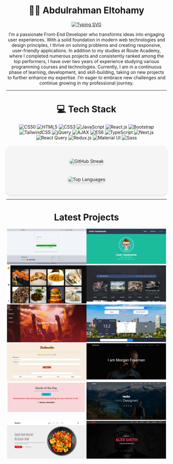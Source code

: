
<div align="center">
  <h1>🧑‍💻 Abdulrahman Eltohamy</h1>
  <a href="https://git.io/typing-svg">
    <img src="https://readme-typing-svg.herokuapp.com/?lines=Frontend+Developer;React+js&center=true&width=500&size=28&color=00A859" alt="Typing SVG">
  </a>
</div>


<p align="center">
I’m a passionate Front-End Developer who transforms ideas into engaging user experiences. With a solid foundation in modern web technologies and design principles, I thrive on solving problems and creating responsive, user-friendly applications. In addition to my studies at Route Academy, where I completed numerous projects and consistently ranked among the top performers, I have over two years of experience studying various programming courses and technologies. Currently, I am in a continuous phase of learning, development, and skill-building, taking on new projects to further enhance my expertise. I’m eager to embrace new challenges and continue growing in my professional journey.
</p>

---

<h1 align="center"> 💻 Tech Stack </h1>

<div align="center">
  <img src="https://img.shields.io/badge/cs50-%23007ACC.svg?style=for-the-badge&logo=harvard&logoColor=white" alt="CS50"/>
  <img src="https://img.shields.io/badge/html5-%23E34F26.svg?style=for-the-badge&logo=html5&logoColor=white" alt="HTML5"/>
  <img src="https://img.shields.io/badge/css3-%231572B6.svg?style=for-the-badge&logo=css3&logoColor=white" alt="CSS3"/>
  <img src="https://img.shields.io/badge/javascript-%23323330.svg?style=for-the-badge&logo=javascript&logoColor=%23F7DF1E" alt="JavaScript"/>
  <img src="https://img.shields.io/badge/react-%2320232a.svg?style=for-the-badge&logo=react&logoColor=%2361DAFB" alt="React.js"/>
<img src="https://img.shields.io/badge/bootstrap-%23563D7C.svg?style=for-the-badge&logo=bootstrap&logoColor=white" alt="Bootstrap"/>
  <img src="https://img.shields.io/badge/tailwindcss-%2338B2AC.svg?style=for-the-badge&logo=tailwind-css&logoColor=white" alt="TailwindCSS"/>
  <img src="https://img.shields.io/badge/jquery-%230769AD.svg?style=for-the-badge&logo=jquery&logoColor=white" alt="jQuery"/>
  <img src="https://img.shields.io/badge/ajax-%2300C7B7.svg?style=for-the-badge&logo=ajax&logoColor=white" alt="AJAX"/>
  <img src="https://img.shields.io/badge/es6-%234ECD3C.svg?style=for-the-badge&logo=javascript&logoColor=white" alt="ES6"/>
  <!-- -->
  <img src="https://img.shields.io/badge/typescript-%23007ACC.svg?style=for-the-badge&logo=typescript&logoColor=white" alt="TypeScript"/>
<img src="https://img.shields.io/badge/next.js-%23000000.svg?style=for-the-badge&logo=nextdotjs&logoColor=white" alt="Next.js"/>
  <img src="https://img.shields.io/badge/react_query-%23FF4154.svg?style=for-the-badge&logo=react-query&logoColor=white" alt="React Query"/>
<img src="https://img.shields.io/badge/redux-%23593d88.svg?style=for-the-badge&logo=redux&logoColor=white" alt="Redux.js"/>
<img src="https://img.shields.io/badge/Material--UI-%230081CB.svg?style=for-the-badge&logo=material-ui&logoColor=white" alt="Material UI"/>
<img src="https://img.shields.io/badge/Sass-%23CC6699.svg?style=for-the-badge&logo=sass&logoColor=white" alt="Sass"/>

</div>

<br/>

<div style="display: flex; flex-direction: column; justify-content: center; align-items: center; background-color: #f5f5f5; padding: 20px; border-radius: 15px; box-shadow: 0 4px 8px rgba(0, 0, 0, 0.1);">
  
  <div style="margin: 20px 0;">
    <img src="https://streak-stats.demolab.com?user=Abdulrahmaneltohamy&locale=en&mode=weekly&theme=radical&hide_border=true&border_radius=10&date_format=M%20j%5B,%20Y%5D" alt="GitHub Streak" style="border-radius: 10px; box-shadow: 0 4px 6px rgba(0, 0, 0, 0.1);" />
  </div>
  
  <div style="margin: 20px 0;">
    <img src="https://github-readme-stats.vercel.app/api/top-langs?username=Abdulrahmaneltohamy&locale=en&hide_title=false&layout=compact&card_width=320&langs_count=5&theme=radical&hide_border=true" alt="Top Languages" style="border-radius: 10px; box-shadow: 0 4px 6px rgba(0, 0, 0, 0.1);" />
  </div>
  
</div>



---

<h1 align="center"> Latest Projects </h1>

<div align="center" style="display: flex; justify-content: center; flex-wrap: wrap;">
  <a href="https://e-commerce-app-hazel-pi.vercel.app/login" target="_blank">
    <img src="https://raw.githubusercontent.com/Abdulrahmaneltohamy/Abdulrahmaneltohamy/main/freshcart.PNG" alt="Project 1" width="250">
  </a> 

  <a href="https://react-project-wine-tau-73.vercel.app/" target="_blank">
    <img src="https://raw.githubusercontent.com/Abdulrahmaneltohamy/Abdulrahmaneltohamy/main/startframework.PNG" alt="Project 2" width="250">
  </a>

  <a href="https://abdulrahmaneltohamy.github.io/Yummy-Food/" target="_blank">
    <img src="https://raw.githubusercontent.com/Abdulrahmaneltohamy/Abdulrahmaneltohamy/main/yummyfood.PNG" alt="Project 3" width="250">
  </a>

  <a href="https://abdulrahmaneltohamy.github.io/Game-Over/" target="_blank">
    <img src="https://raw.githubusercontent.com/Abdulrahmaneltohamy/Abdulrahmaneltohamy/main/games.png" alt="Project 4" width="250">
  </a>
  
  <a href="https://abdulrahmaneltohamy.github.io/Egyption-Party/" target="_blank">
    <img src="https://raw.githubusercontent.com/Abdulrahmaneltohamy/Abdulrahmaneltohamy/main/egyptionparty.PNG" alt="Project 5" width="250">
  </a>

  <a href="https://abdulrahmaneltohamy.github.io/Weather-API/" target="_blank">
    <img src="https://raw.githubusercontent.com/Abdulrahmaneltohamy/Abdulrahmaneltohamy/main/weather.PNG" alt="Project 6" width="250">
  </a>

   <a href="https://abdulrahmaneltohamy.github.io/BookMark/" target="_blank">
    <img src="https://raw.githubusercontent.com/Abdulrahmaneltohamy/Abdulrahmaneltohamy/main/bookmark.PNG" alt="Project 10" width="250">
  </a>
  
  <a href="https://abdulrahmaneltohamy.github.io/DevFolio/" target="_blank">
    <img src="https://raw.githubusercontent.com/Abdulrahmaneltohamy/Abdulrahmaneltohamy/main/devfoli.png" alt="Project 7" width="250">
  </a>
  
   <a href="https://abdulrahmaneltohamy.github.io/quote-of-the-day/" target="_blank">
    <img src="https://raw.githubusercontent.com/Abdulrahmaneltohamy/Abdulrahmaneltohamy/main/quote.PNG" alt="Project 10" width="250">
  </a>
  
  <a href="https://abdulrahmaneltohamy.github.io/DANIELS/" target="_blank">
    <img src="https://raw.githubusercontent.com/Abdulrahmaneltohamy/Abdulrahmaneltohamy/main/danilsPNG.PNG" alt="Project 8" width="250">
  </a>

   <a href="https://abdulrahmaneltohamy.github.io/Mealify/" target="_blank">
    <img src="https://raw.githubusercontent.com/Abdulrahmaneltohamy/Abdulrahmaneltohamy/main/mealify.PNG" alt="Project 9" width="250">
  </a>
  
   <a href="https://abdulrahmaneltohamy.github.io/Fokir/" target="_blank">
    <img src="https://raw.githubusercontent.com/Abdulrahmaneltohamy/Abdulrahmaneltohamy/main/fokircover.PNG" alt="Project 10" width="250">
  </a>
  
</div>
